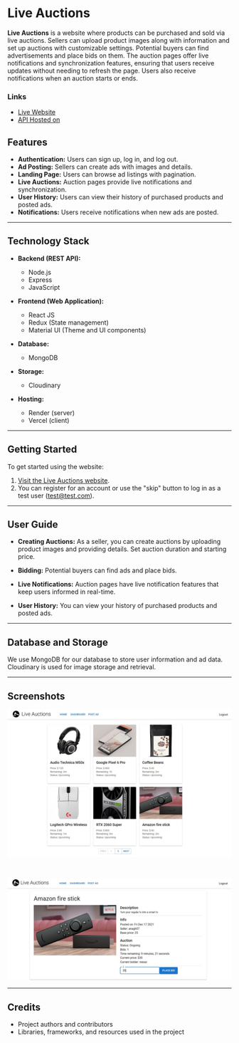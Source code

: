 # Live Auctions

**Live Auctions** is a website where products can be purchased and sold via live auctions. Sellers can upload product images along with information and set up auctions with customizable settings. Potential buyers can find advertisements and place bids on them. The auction pages offer live notifications and synchronization features, ensuring that users receive updates without needing to refresh the page. Users also receive notifications when an auction starts or ends.

### Links
- [Live Website](https://live-auctions.vercel.app/)
- [API Hosted on](https://auction-api-xbhd.onrender.com)

## Features

- **Authentication:** Users can sign up, log in, and log out.
- **Ad Posting:** Sellers can create ads with images and details.
- **Landing Page:** Users can browse ad listings with pagination.
- **Live Auctions:** Auction pages provide live notifications and synchronization.
- **User History:** Users can view their history of purchased products and posted ads.
- **Notifications:** Users receive notifications when new ads are posted.

---

## Technology Stack

- **Backend (REST API):**
  - Node.js
  - Express
  - JavaScript

- **Frontend (Web Application):**
  - React JS
  - Redux (State management)
  - Material UI (Theme and UI components)

- **Database:**
  - MongoDB

- **Storage:**
  - Cloudinary

- **Hosting:**
  - Render (server)
  - Vercel (client)

---

## Getting Started

To get started using the website:

1. [Visit the Live Auctions website](https://live-auctions.vercel.app/).
2. You can register for an account or use the "skip" button to log in as a test user (test@test.com).

---

## User Guide

- **Creating Auctions:** As a seller, you can create auctions by uploading product images and providing details. Set auction duration and starting price.

- **Bidding:** Potential buyers can find ads and place bids.

- **Live Notifications:** Auction pages have live notification features that keep users informed in real-time.

- **User History:** You can view your history of purchased products and posted ads.

---

## Database and Storage

We use MongoDB for our database to store user information and ad data. Cloudinary is used for image storage and retrieval.

---

## Screenshots
<p align="center">
  <a href="https://live-auctions.vercel.app/">
    <img width="600" src="./screenshots/home.jpg">
  </a>
</p>
<br>
<p align="center">
  <a href="https://live-auctions.vercel.app/">
    <img width="600" src="./screenshots/ad.jpg">
  </a>
</p>

---

## Credits

- Project authors and contributors
- Libraries, frameworks, and resources used in the project